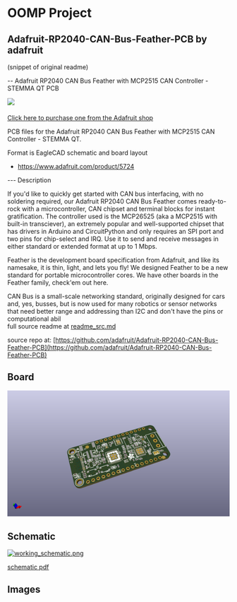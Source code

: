 # OOMP Project  
## Adafruit-RP2040-CAN-Bus-Feather-PCB  by adafruit  
  
(snippet of original readme)  
  
-- Adafruit RP2040 CAN Bus Feather with MCP2515 CAN Controller - STEMMA QT PCB  
  
<a href="http://www.adafruit.com/products/5724"><img src="assets/5724.jpg?raw=true" width="500px"><br/>  
Click here to purchase one from the Adafruit shop</a>  
  
PCB files for the Adafruit RP2040 CAN Bus Feather with MCP2515 CAN Controller - STEMMA QT.   
  
Format is EagleCAD schematic and board layout  
* https://www.adafruit.com/product/5724  
  
--- Description  
  
If you'd like to quickly get started with CAN bus interfacing, with no soldering required, our Adafruit RP2040 CAN Bus Feather comes ready-to-rock with a microcontroller, CAN chipset and terminal blocks for instant gratification. The controller used is the MCP26525 (aka a MCP2515 with built-in transciever), an extremely popular and well-supported chipset that has drivers in Arduino and CircuitPython and only requires an SPI port and two pins for chip-select and IRQ. Use it to send and receive messages in either standard or extended format at up to 1 Mbps.  
  
Feather is the development board specification from Adafruit, and like its namesake, it is thin, light, and lets you fly! We designed Feather to be a new standard for portable microcontroller cores. We have other boards in the Feather family, check'em out here.  
  
CAN Bus is a small-scale networking standard, originally designed for cars and, yes, busses, but is now used for many robotics or sensor networks that need better range and addressing than I2C and don't have the pins or computational abil  
  full source readme at [readme_src.md](readme_src.md)  
  
source repo at: [https://github.com/adafruit/Adafruit-RP2040-CAN-Bus-Feather-PCB](https://github.com/adafruit/Adafruit-RP2040-CAN-Bus-Feather-PCB)  
## Board  
  
[![working_3d.png](working_3d_600.png)](working_3d.png)  
## Schematic  
  
[![working_schematic.png](working_schematic_600.png)](working_schematic.png)  
  
[schematic pdf](working_schematic.pdf)  
## Images  

